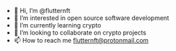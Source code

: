 - 👋 Hi, I’m @flutternft
- 👀 I’m interested in open source software development
- 🌱 I’m currently learning crypto
- 💞️ I’m looking to collaborate on crypto projects
- 📫 How to reach me flutternft@protonmail.com

<!---
flutternft/flutternft is a ✨ special ✨ repository because its `README.md` (this file) appears on your GitHub profile.
You can click the Preview link to take a look at your changes.
--->
